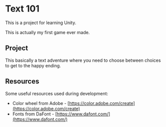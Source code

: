 # Text 101

This is a project for learning Unity.

This is actually my first game ever made.

## Project

This basically a text adventure where you need to choose between choices to get to the happy ending.

## Resources

Some useful resources used during development:

* Color wheel from Adobe - [https://color.adobe.com/create](https://color.adobe.com/create)
* Fonts from DaFont - [https://www.dafont.com/](https://www.dafont.com/)